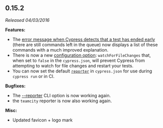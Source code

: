 ## 0.15.2

_Released 04/03/2016_

**Features:**

- The [error message when Cypress detects that a test has ended early](/guides/references/error-messages) (there are still commands left in the queue) now displays a list of these commands with a much improved explanation.
- There is now a new [configuration option](/guides/references/configuration): `watchForFileChanges` that, when set to `false` in the `cypress.json`, will prevent Cypress from attempting to watch for file changes and restart your tests.
- You can now set the default [`reporter`](/guides/references/configuration) in `cypress.json` for use during `cypress run` or in CI.

**Bugfixes:**

- The [--reporter](/guides/guides/command-line#cypress-run) CLI option is now working again.
- the `teamcity` reporter is now also working again.

**Misc:**

- Updated favicon + logo mark
